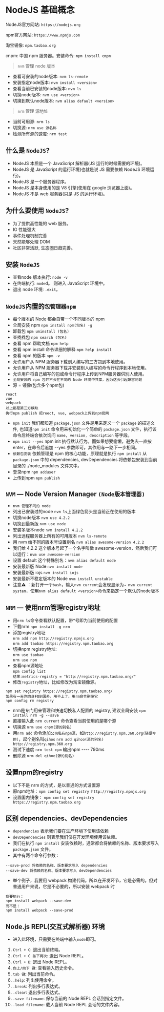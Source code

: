 # NodeJS 基础概念

NodeJS官方网站: `https://nodejs.org`   

npm官方网站: `https://www.npmjs.com`

淘宝镜像: `npm.taobao.org`

cnpm: 中国 npm 服务器。安装命令: `npm install cnpm`

> `nvm` 管理 node 版本 
* 查看可安装的node版本: `nvm ls-remote`
* 安装指定node版本: `nvm install <version>`
* 查看当前已安装的node版本: `nvm ls`
* 切换node版本: `nvm use <version>`
* 切换到默认node版本: `nvm alias default <version>`

> `nrm` 管理 源地址
* 当前可用源: `nrm ls`
* 切换源: `nrm use 源名称`
* 检测所有源的速度: `nrm test`

## 什么是 `NodeJS`?
* NodeJS 本质是一个 JavaScript 解析器(JS 运行的时候需要的环境)。
* NodeJS 是 JavaScript 的运行环境(也就是说 JS 需要依赖 NodeJS 环境运行)。
* NodeJS 是一个服务器程序。
* NodeJS 是本身使用的是 V8 引擎(使用在 google 浏览器上面)。
* NodeJS 不是 web 服务器(只是 JS 的运行环境)。

## 为什么要使用 `NodeJS`?
* 为了提供高性能的 web 服务。
* IO 性能强大
* 事件处理机制完善
* 天然能够处理 DOM
* 社区非常活跃, 生态圈日趋完善。

## 安装 `NodeJS`
* 查看node 版本执行: `node -v`
* 在终端执行: `node`d。 则进入 JavaScript 环境中。
* 退出 node 环境: `.exit`。 

## `NodeJS`内置的`包管理器npm`
* 每个版本的 Node 都会自带一个不同版本的 npm
* 全局安装 npm `npm install npm(包名) -g`
* 卸载包 `npm uninstall (包名)`
* 查找找包 `npm search (包名)`
* 查看 npm 帮助文档 `npm help`
* 查看 npm install 命令详细的解释 `npm help install`
* 查看 npm 的版本 `npm -v`
* 允许用户从 NPM 服务器下载别人编写的三方包到本地使用。
* 允许用户从 NPM 服务器下载并安装别人编写的命令行程序到本地使用。
* 允许用户将自己编写的包或命令行程序上传到NPM服务器供别人使用。
* `全局安装的 npm 包并不会在不同的 Node 环境中共享，因为这会引起兼容问题`
* 源 = 镜像(包含多个npm包)
```
react 
vue
webpack
以上都是第三方模块
执行npm publish 把reect, vue, webpack上传到npm官网
```
* `npm init` 我们都知道 `package.json` 文件是用来定义一个 `package` 的描述文件, 也知道`npm init` 命令用来初始化一个简单的 `package.json` 文件，执行该命令后终端会依次询问 `name, version, description` 等字段。
* `npm init --yes` npm init 执行默认行为。而如果想要偷懒，避免去一直按 enter，在命令后追加 --yes 参数即可，其作用与一路下一步相同。
* `依赖包安装` 依赖管理是 npm 的核心功能，原理就是执行 `npm install` 从 `package.json` 中的 dependencies, devDependencies 将依赖包安装到当前目录的 ./node_modules 文件夹中。
* 登录npm `npm adduser`
* 上传到npm `npm publish`


## `NVM` — Node Version Manager `(Node版本管理器)`
* `nvm 管理不同的 node`
* 列出已安装过的node `nvm ls`上面绿色箭头是当前正在使用的版本
* 切换node版本 `nvm use 4.2.2`
* 切换到最新版 `nvm use node`
* 安装多版本node `nvm install 4.2.2`
* 列出远程服务器上所有的可用版本 `nvm ls-remote`
* 用 nvm 给不同的版本号设置别名 `nvm alias awesome-version 4.2.2`
* 我们给 4.2.2 这个版本号起了一个名字叫做 awesome-version，然后我们可以运行：`nvm use awesome-version`
* 设置 default 这个特殊别名：`nvm alias default node`
* 安装最新版 Node `nvm install node` 
* 安装最新版 iojs `nvm install iojs `
* 安装最新不稳定版本的 Node `nvm install unstable`
* 注意⚠️ ：新打开一个`bash`，输入`nvm current`会发现显示为`→ nvm current system`，使用`nvm alias default <version>`命令来指定一个默认的node版本

## `NRM` — 使用nrm管理registry地址
* 用`nrm ls`命令查看默认配置，带*号即为当前使用的配置
* 下载nrm `npm install -g nrm`
* 添加registry地址   
`nrm add npm http://registry.npmjs.org`  
`nrm add taobao https://registry.npm.taobao.org`
* 切换npm registry地址:            
`nrm use taobao`  
`nrm use npm`  
* 查看npm源地址  
`npm config list`  
`结果:metrics-registry = "http://registry.npm.taobao.org/"`
* 修改`registry`地址，比如修改为淘宝镜像源。
```
npm set registry https://registry.npm.taobao.org/
如果有一天你肉身FQ到国外，用不上了，用rm命令删掉它
npm config rm registry
```
* nrm是专门用来管理和快速切换私人配置的 registry, 建议全局安装 `npm install nrm -g --save`
* 直接输入此 `nrm current` 命令查看当前使用的是哪个源
* 切换源 `nrm use cnpm(源的别名)`
* 用`nrm add` 命令添加`公司私有npm源`，如`http://registry.npm.360.org(随便写的)`，起个别名叫`qihoo`
`nrm add qihoo(源的别名) http://registry.npm.360.org`
* 测试下速度 `nrm test npm` 输出npm ---- 790ms
* 删除源 `nrm del qihoo(源的别名)`


## 设置npm的registry
* 以下不是 nrm 的方式，是以普通的方式设置源
* 原npm地址：`npm config set registry http://registry.npmjs.org`
* 设置国内镜像： `npm config set registry https://registry.npm.taobao.org`


## 区别 dependencies、devDependencies
* `dependencies` 表示我们要在生产环境下使用该依赖
* `devDependencies` 则表示我们仅在开发环境使用该依赖。
* 我们在执行 `npm install` 安装依赖时，通常都会将依赖的名称、版本要求写入 `package.json` 文件。
* 其中有两个命令行参数：
```
--save-prod 将依赖的名称、版本要求写入 dependencies
--save-dev 将依赖的名称、版本要求写入 devDependencies
```
* 举个例子，我要用 webpack 构建代码，所以在开发环节，它是必需的。但对普通用户来说，它是不必要的，所以安装 webpack 时
```
我要执行：
npm install webpack --save-dev
而不是：
npm install webpack --save-prod
```

## Node.js REPL(交互式解析器) 环境
* 进入此环境，只需要在终端中输入`node`即可。
1. `Ctrl + C`: 退出当前终端。
2. `Ctrl + C 按下两次`: 退出 Node REPL。
3. `Ctrl + D`: 退出 Node REPL。
4. `向上/向下 键`: 查看输入历史命令。
5. `tab 键`: 列出当前命令。
6. `.help`: 列出使用命令。
7. `.break`: 列出多行表达式。
8. `.clear`: 退出多行表达式。
9. `.save filename`: 保存当前的 Node REPL 会话到指定文件。
10. `.load filename`: 载人当前 Node REPL 会话的文件内容。




















